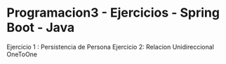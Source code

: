 # Programacion3 - Ejercicios - Spring Boot - Java
Ejercicio 1 : Persistencia de Persona
Ejercicio 2: Relacion Unidireccional OneToOne
